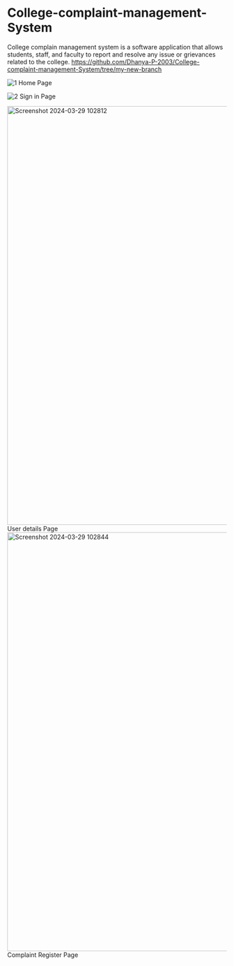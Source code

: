 # College-complaint-management-System
College complain management system is a software application that allows students, staff, and faculty to report and resolve any issue or grievances related to the college.
https://github.com/Dhanya-P-2003/College-complaint-management-System/tree/my-new-branch


![1](https://github.com/Dhanya-P-2003/College-complaint-management-System/assets/115889410/d71abeaf-2bc6-4dc4-b0d0-4ec3e6e6045a)
Home Page

![2](https://github.com/Dhanya-P-2003/College-complaint-management-System/assets/115889410/02c4ba2c-13f7-41e8-9458-6d4286815cf8)
Sign in Page

<img width="960" alt="Screenshot 2024-03-29 102812" src="https://github.com/Dhanya-P-2003/College-complaint-management-System/assets/115889410/097ed03f-345b-4e01-b25c-34a731374016">
User details Page

<img width="960" alt="Screenshot 2024-03-29 102844" src="https://github.com/Dhanya-P-2003/College-complaint-management-System/assets/115889410/cef11af8-9a68-480d-ac14-224be8c6a760">
Complaint Register Page
